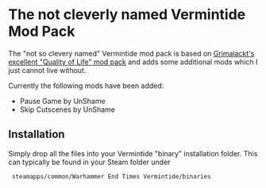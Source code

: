 # The not cleverly named Vermintide Mod Pack

The "not so clevery named" Vermintide mod pack is based on [Grimalackt's 
excellent "Quality of Life" mod pack](https://steamcommunity.com/sharedfiles/filedetails/?id=1090355288)
and adds some additional mods which I just cannot live without.

Currently the following mods have been added:

* Pause Game by UnShame
* Skip Cutscenes by UnShame

## Installation

Simply drop all the files into your Vermintide "binary" installation folder.
This can typically be found in your Steam folder under

     steamapps/common/Warhammer End Times Vermintide/binaries
